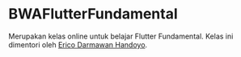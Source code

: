 # BWAFlutterFundamental
Merupakan kelas online untuk belajar Flutter Fundamental. Kelas ini dimentori oleh [Erico Darmawan Handoyo](https://ericodarmawan.com/#/).